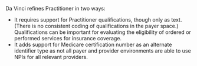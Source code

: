 Da Vinci refines Practitioner in two ways:

* It requires support for Practitioner qualifications, though only as text.  (There is no consistent coding of qualifications in the payer space.)  Qualifications can be important for evaluating the eligibility of ordered or performed services for insurance coverage.
* It adds support for Medicare certification number as an alternate identifier type as not all payer and provider environments are able to use NPIs for all relevant providers.

